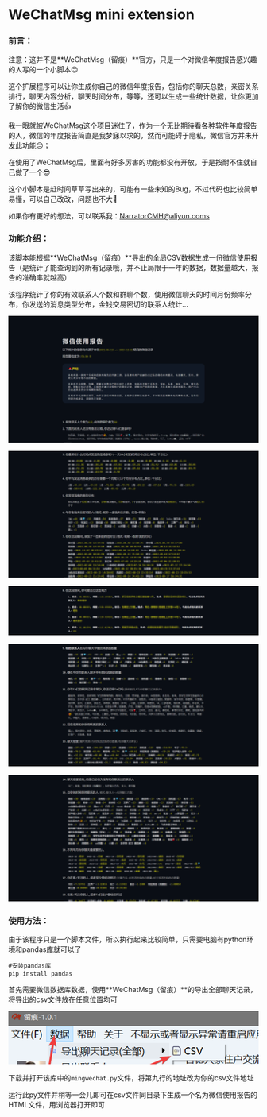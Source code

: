 # WeChatMsg mini extension

### 前言：

注意：这并不是**WeChatMsg（留痕）**官方，只是一个对微信年度报告感兴趣的人写的一个小脚本😊

这个扩展程序可以让你生成你自己的微信年度报告，包括你的聊天总数，亲密关系排行，聊天内容分析，聊天时间分布，等等，还可以生成一些统计数据，让你更加了解你的微信生活👍

我一眼就被WeChatMsg这个项目迷住了，作为一个无比期待看各种软件年度报告的人，微信的年度报告简直是我梦寐以求的，然而可能碍于隐私，微信官方并未开发此功能😔；

在使用了WeChatMsg后，里面有好多厉害的功能都没有开放，于是按耐不住就自己做了一个😎

这个小脚本是赶时间草草写出来的，可能有一些未知的Bug，不过代码也比较简单易懂，可以自己改改，问题也不大🙌

如果你有更好的想法，可以联系我：NarratorCMH@aliyun.coms



### 功能介绍：

该脚本能根据**WeChatMsg（留痕）**导出的全局CSV数据生成一份微信使用报告（是统计了能查询到的所有记录哦，并不止局限于一年的数据，数据量越大，报告的准确率就越高）

该程序统计了你的有效联系人个数和群聊个数，使用微信聊天的时间月份频率分布，你发送的消息类型分布，金钱交易密切的联系人统计...

![3](./Pictures/3.png)

![2](./Pictures/2.png)

![4](./Pictures/4.png)

![5](./Pictures/5.png)

![1](./Pictures/1.png)



### 使用方法：

由于该程序只是一个脚本文件，所以执行起来比较简单，只需要电脑有python环境和pandas库就可以了

```shell
#安装pandas库
pip install pandas	
```

首先需要微信数据库数据，使用**WeChatMsg（留痕）**的导出全部聊天记录，将导出的csv文件放在任意位置均可

![6](./Pictures/6.png)

下载并打开该库中的`mingwechat.py`文件，将第九行的地址改为你的csv文件地址

运行此py文件并稍等一会儿即可在csv文件同目录下生成一个名为微信使用报告的HTML文件，用浏览器打开即可
